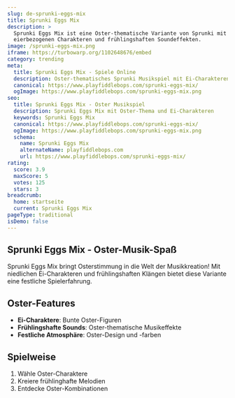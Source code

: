 ```yaml
---
slug: de-sprunki-eggs-mix
title: Sprunki Eggs Mix
description: >
  Sprunki Eggs Mix ist eine Oster-thematische Variante von Sprunki mit
  eierbezogenen Charakteren und frühlingshaften Soundeffekten.
image: /sprunki-eggs-mix.png
iframe: https://turbowarp.org/1102648676/embed
category: trending
meta:
  title: Sprunki Eggs Mix - Spiele Online
  description: Oster-thematisches Sprunki Musikspiel mit Ei-Charakteren
  canonical: https://www.playfiddlebops.com/sprunki-eggs-mix/
  ogImage: https://www.playfiddlebops.com/sprunki-eggs-mix.png
seo:
  title: Sprunki Eggs Mix - Oster Musikspiel
  description: Sprunki Eggs Mix mit Oster-Thema und Ei-Charakteren
  keywords: Sprunki Eggs Mix
  canonical: https://www.playfiddlebops.com/sprunki-eggs-mix/
  ogImage: https://www.playfiddlebops.com/sprunki-eggs-mix.png
  schema:
    name: Sprunki Eggs Mix
    alternateName: playfiddlebops.com
    url: https://www.playfiddlebops.com/sprunki-eggs-mix/
rating:
  score: 3.9
  maxScore: 5
  votes: 125
  stars: 3
breadcrumb:
  home: startseite
  current: Sprunki Eggs Mix
pageType: traditional
isDemo: false
---
```


## Sprunki Eggs Mix - Oster-Musik-Spaß

Sprunki Eggs Mix bringt Osterstimmung in die Welt der Musikkreation! Mit niedlichen Ei-Charakteren und frühlingshaften Klängen bietet diese Variante eine festliche Spielerfahrung.

## Oster-Features
- **Ei-Charaktere**: Bunte Oster-Figuren
- **Frühlingshafte Sounds**: Oster-thematische Musikeffekte
- **Festliche Atmosphäre**: Oster-Design und -farben

## Spielweise
1. Wähle Oster-Charaktere
2. Kreiere frühlinghafte Melodien
3. Entdecke Oster-Kombinationen